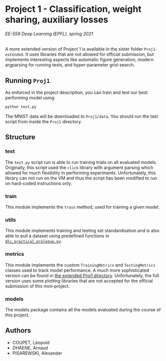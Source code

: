 # Project 1 - Classification, weight sharing, auxiliary losses

###### EE-559 Deep Learning (EPFL), spring 2021

A more extended version of Project 1 is available in the sister folder `Proj1-extended`. It uses libraries that are not allowed for official submission, but implements interesting aspects like automatic figure generation, modern argparsing for running tests, and hyper-parameter grid-search.

## Running `Proj1`

As enforced in the project description, you can train and test our best performing model using

```bash
python test.py
```

The MNIST data will be downloaded to `Proj1/data`. You should run the test script from inside the `Proj1` directory.

## Structure

### test

The `test.py` script run is able to run training trials on all evaluated models. Originally, this script used the `click` library with argument parsing which allowed for much flexibility in performing experiments. Unfortunately, this library can not run on the VM and thus the script has been modified to run on hard-coded instructions only.

### train

This module implements the `train` method, used for training a given model.

### utils

This module implements training and testing set standardisation and is also able to pull a dataset using predefined functions in [`dlc_practical_prologue.py`](dlc_practical_prologue.py).

### metrics

This module implements the custom `TrainingMetrics` and `TestingMetrics` classes used to track model performance. A much more sophisticated version can be found in [the extended Proj1 directory]('../Proj1-extended/src/metrics.py). Unfortunately, the full version uses some plotting libraries that are not accepted for the official submission of this mini-project.

### models

The models package contains all the models evaluated during the course of this project.


## Authors

* COUPET, Léopold
* DHAENE, Arnaud
* PISAREWSKI, Alexander
